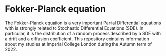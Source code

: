# Fokker-Planck equation 

The Fokker-Planck equation is a very important Partial Differential equations with is strongly related to Stochastic Differential Equations (SDE). 
In particular, it is the distribution of a random process described by a SDE with a drift and a diffusion coefficient.
This repository cointains information about my studies at Imperial College London during the Autumn term of 2022.
